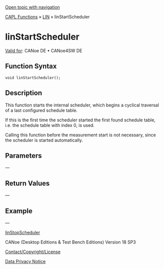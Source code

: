 [Open topic with navigation](../../../../../CANoeDEFamily.htm#Topics/CAPLFunctions/LIN/Functions/CAPLfunctionLINStartScheduler.md)

[CAPL Functions](../../CAPLfunctions.md) » [LIN](../CAPLfunctionsLINOverview.md) » linStartScheduler

# linStartScheduler

[Valid for](../../../Shared/FeatureAvailability.md):  CANoe DE • CANoe4SW DE

## Function Syntax

```plaintext
void linStartScheduler();
```

## Description

This function starts the internal scheduler, which begins a cyclical traversal of a last configured schedule table.

If this is the first time the scheduler started the first found schedule table, i.e. the schedule table with index 0, is used.

Calling this function before the measurement start is not necessary, since the scheduler is started automatically.

## Parameters

—

## Return Values

—

## Example

—

[linStopScheduler](CAPLfunctionLINStopScheduler.md)

CANoe (Desktop Editions & Test Bench Editions) Version 18 SP3

[Contact/Copyright/License](../../../Shared/ContactCopyrightLicense.md)

[Data Privacy Notice](https://www.vector.com/int/en/company/get-info/privacy-policy/)
